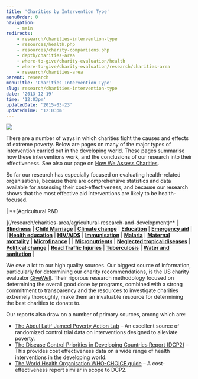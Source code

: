 ```yaml
---
title: 'Charities by Intervention Type'
menuOrder: 0
navigation:
    - main
redirects:
    - research/charities-intervention-type
    - resources/health.php
    - resources/charity-comparisons.php
    - depth/charities-area
    - where-to-give/charity-evaluation/health
    - where-to-give/charity-evaluation/research/charities-area
    - research/charities-area
parent: research
menuTitle: 'Charities Intervention Type'
slug: research/charities-intervention-type
date: '2013-12-19'
time: '12:03pm'
updatedDate: '2015-03-23'
updatedTime: '12:03pm'
---
```

![](/images/uploads/childhappyjuliawise.jpg)

There are a number of ways in which charities fight the causes and effects of extreme poverty. Below are pages on many of the major types of intervention carried out in the developing world. These pages summarise how these interventions work, and the conclusions of our research into their effectiveness. See also our page on [How We Assess Charities](/about-us/how-we-assess-charities).

So far our research has especially focused on evaluating health-related organisations, because there are comprehensive statistics and data available for assessing their cost-effectiveness, and because our research shows that the most effective aid interventions are likely to be health-focused.

| **[Agricultural R&D

](/research/charities-area/agricultural-research-and-development)** | **[Blindness](/research/charities-area/blindness)** | **[Child Marriage](/research/charities-area/child-marriage)** | **[Climate change](/research/charities-area/climate-change)** | **[Education](/research/charities-area/education)** | **[Emergency aid](/research/charities-area/emergency-aid)** |
| **[Health education](/research/charities-area/health-education)** | **[HIV/AIDS](/research/charities-area/hivaids)** | **[Immunisation](/research/charities-area/immunisation)** | **[Malaria](/research/charities-area/Malaria)** | **[Maternal mortality](/research/charities-area/maternal-mortality)** | **[Microfinance](/research/charities-area/microfinance)** |
| **[Micronutrients](/research/charities-area/micronutrients)** | **[Neglected tropical diseases](/research/charities-area/neglected-tropical-diseases-ntds)** | **[Political change](/research/charities-area/political-change)** | **[Road Traffic Injuries](/research/charities-area/road-traffic-injuries)** | **[Tuberculosis](/research/charities-area/tuberculosis)** | **[Water and sanitation](/research/charities-area/water-sanitation-and-hygiene-wash)** |

We owe a lot to our high quality sources. Our biggest source of information, particularly for determining our charity recommendations, is the US charity evaluator [GiveWell](http://www.givewell.org/). Their rigorous research methodology focused on determining the overall good done by programs, combined with a strong commitment to transparency and the resources to investigate charities extremely thoroughly, make them an invaluable resource for determining the best charities to donate to.

Our reports also draw on a number of primary sources, among which are:

*   [The Abdul Latif Jameel Poverty Action Lab](http://www.povertyactionlab.org/) – An excellent source of randomized control trial data on interventions designed to alleviate poverty.
*   [The Disease Control Priorities in Developing Countries Report (DCP2)](http://www.dcp2.org/main/Home.html) – This provides cost effectiveness data on a wide range of health interventions in the developing world.
*   [The World Health Organisation WHO-CHOICE guide](http://www.who.int/choice/en/) – A cost-effectiveness report similar in scope to DCP2.